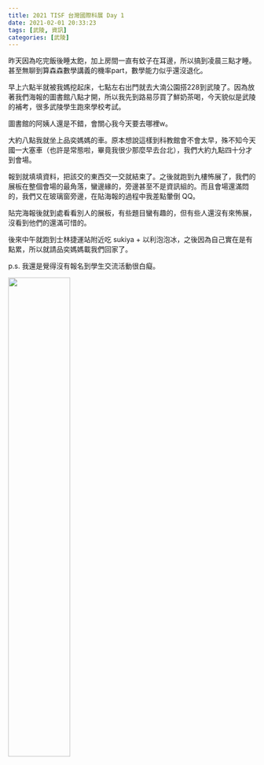```yaml
---
title: 2021 TISF 台灣國際科展 Day 1
date: 2021-02-01 20:33:23
tags: [武陵, 資訊]
categories: [武陵]
---
```


昨天因為吃完飯後睡太飽，加上房間一直有蚊子在耳邊，所以搞到凌晨三點才睡。甚至無聊到算森森數學講義的機率part，數學能力似乎還沒退化。

<!-- more -->

早上六點半就被我媽挖起床，七點左右出門就去大湳公園搭228到武陵了。因為放著我們海報的圖書館八點才開，所以我先到路易莎買了鮮奶茶喝，今天貌似是武陵的補考，很多武陵學生跑來學校考試。

圖書館的阿姨人還是不錯，會關心我今天要去哪裡w。

大約八點我就坐上品奕媽媽的車。原本想說這樣到科教館會不會太早，殊不知今天國一大塞車（也許是常態啦，畢竟我很少那麼早去台北），我們大約九點四十分才到會場。

報到就填填資料，把該交的東西交一交就結束了。之後就跑到九樓怖展了，我們的展板在整個會場的最角落，蠻邊緣的，旁邊甚至不是資訊組的。而且會場還滿悶的，我們又在玻璃窗旁邊，在貼海報的過程中我差點暈倒 QQ。

貼完海報後就到處看看別人的展板，有些題目蠻有趣的，但有些人還沒有來怖展，沒看到他們的還滿可惜的。

後來中午就跑到士林捷運站附近吃 sukiya + 以利泡泡冰，之後因為自己實在是有點累，所以就請品奕媽媽載我們回家了。

p.s. 我還是覺得沒有報名到學生交流活動很白癡。

<img src="https://i.imgur.com/pC0e08D.jpg" width=50% height=50%>
